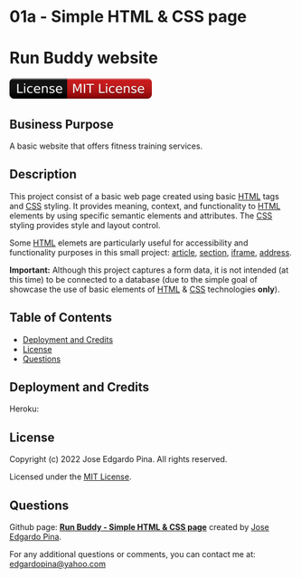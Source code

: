 # 01a - Simple HTML & CSS page
#       Run Buddy website

![License Badge](./assets/images/MIT_badge.svg)

## Business Purpose

A basic website that offers fitness training services.

## Description

This project consist of a basic web page created using basic [HTML](https://developer.mozilla.org/en-US/docs/Web/HTML) tags and [CSS](https://developer.mozilla.org/en-US/docs/Web/CSS) styling. It provides meaning, context, and functionality to [HTML](https://developer.mozilla.org/en-US/docs/Web/HTML) elements by using specific semantic elements and attributes. The [CSS](https://developer.mozilla.org/en-US/docs/Web/CSS) styling provides style and layout control.

Some [HTML](https://developer.mozilla.org/en-US/docs/Web/HTML) elemets are particularly useful for accessibility and functionality purposes in this small project: [article](https://developer.mozilla.org/en-US/docs/Web/HTML/Element/article), [section](https://developer.mozilla.org/en-US/docs/Web/HTML/Element/section), [iframe](https://developer.mozilla.org/en-US/docs/Web/HTML/Element/iframe), [address](https://developer.mozilla.org/en-US/docs/Web/HTML/Element/address).

__Important:__ Although this project captures a form data, it is not intended (at this time) to be connected to a database (due to the simple goal of showcase the use of basic elements of [HTML](https://developer.mozilla.org/en-US/docs/Web/HTML) & [CSS](https://developer.mozilla.org/en-US/docs/Web/CSS) technologies __only__). 

## Table of Contents

-  [Deployment and Credits](#deployment-and-credits)
-  [License](#license)
-  [Questions](#questions)

## Deployment and Credits

Heroku: 
## License

Copyright (c) 2022 Jose Edgardo Pina. All rights reserved.

Licensed under the [MIT License](https://choosealicense.com/licenses/mit).

## Questions

Github page: [__Run Buddy - Simple HTML & CSS page__](https://github.com/edgardopina/m01-html-css) created by [Jose Edgardo Pina](https://github.com/edgardopina).

For any additional questions or comments, you can contact me at: <edgardopina@yahoo.com>
